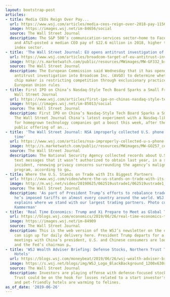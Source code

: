 ```yaml
---
layout: bootstrap-post
articles:
- title: Media CEOs Reign Over Pay...
  url: https://www.wsj.com/articles/media-ceos-reign-over-2018-pay-11561557237
  image: https://images.wsj.net/im-84656/social
  source: The Wall Street Journal
  description: The S&P 500’s communication-services sector—home to Facebook, Disney
    and AT&T—posted a median CEO pay of $22.6 million in 2018, higher than any other
    index sector.
- title: 'The Wall Street Journal: EU opens antitrust investigation of Broadcom'
  url: https://www.wsj.com/articles/broadcom-target-of-eu-antitrust-investigation-11561550310?mod=searchresults&amp;page=1&amp;pos=1
  image: http://s.marketwatch.com/public/resources/MWimages/MW-GF332_broadc_ZG_20180312185441.jpg
  source: The Wall Street Journal
  description: The European Commission said Wednesday that it has opened a formal
    antitrust investigation into Broadcom Inc. (AVGO) to determine whether the U.S.-based
    chip maker is restricting competition through exclusionary practices, breaching
    European Union rules
- title: First IPO on China’s Nasdaq-Style Tech Board Sparks a Small Frenzy - The
    Wall Street Journal
  url: https://www.wsj.com/articles/first-ipo-on-chinas-nasdaq-style-tech-board-sparks-a-small-frenzy-11561550842
  image: https://images.wsj.net/im-85013/social
  source: The Wall Street Journal
  description: First IPO on China’s Nasdaq-Style Tech Board Sparks a Small Frenzy
    The Wall Street Journal China's latest experiment with a Nasdaq-like listing venue
    for homegrown technology companies got a boost this week, after the first initial
    public offering of an...
- title: 'The Wall Street Journal: NSA improperly collected U.S. phone records a second
    time'
  url: https://www.wsj.com/articles/nsa-improperly-collected-u-s-phone-records-a-second-time/
  image: http://s.marketwatch.com/public/resources/MWimages/MW-GO257_cellph_ZG_20180813182220.jpg
  source: The Wall Street Journal
  description: The National Security Agency collected records about U.S. calls and
    text messages that it wasn’t authorized to obtain last year, in a second such
    incident, renewing privacy concerns surrounding the agency’s maligned phone-surveillance
    program, according to go…
- title: Where the U.S. Stands on Trade with Its Biggest Partners
  url: https://www.wsj.com/video/where-the-us-stands-on-trade-with-its-biggest-partners/645572D0-0DAC-4436-B51F-5A8E30044250.html
  image: http://m.wsj.net/video/20190625/062519ustrade1/062519ustrade1_1280x720.jpg
  source: The Wall Street Journal
  description: 'As part of President Trump’s efforts to rebalance trade relationships,
    he’s imposed tariffs on almost every country around the world. WSJ’s Josh Zumbrun
    explains where we stand with our largest trading partners. Photo composite: Laura
    Kammerman'
- title: 'Real Time Economics: Trump and Xi Prepare to Meet as Global Trade Flags'
  url: https://blogs.wsj.com/economics/2019/06/26/real-time-economics-trump-and-xi-prepare-to-meet-as-global-trade-flags/
  image: https://images.wsj.net/im-84909
  source: The Wall Street Journal
  description: This is the web version of the WSJ’s newsletter on the economy. You
    can sign up for daily delivery here. President Trump departs for a high-stakes
    meetings with China’s president, U.S. and Chinese consumers are looking less confident,
    and the Fed’s chairman p…
- title: 'WSJ Wealth Adviser Briefing: Defense Stocks, Northern Trust Troubles, Cat
    Hotels'
  url: https://blogs.wsj.com/moneybeat/2019/06/26/wsj-wealth-adviser-briefing-defense-stocks-northern-trust-troubles-cat-hotels/
  image: https://s.wsj.net/blogs/img/WSJ_Logo_BlackBackground_1200x630social
  source: The Wall Street Journal
  description: Investors are playing offense with defense-focused stocks; Northern
    Trust could be on the hook for losses related to a start investor's risky bets,
    and pet-friendly hotels are warming to felines.
as_of_date: '2019-06-26'
---
```


